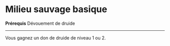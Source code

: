 # Milieu sauvage basique

<p><strong>Prérequis</strong> Dévouement de druide</p>
<hr>
<p>Vous gagnez un don de druide de niveau 1 ou 2.</p>